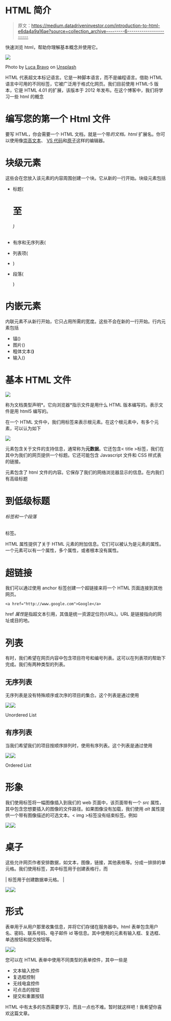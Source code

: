 # HTML 简介

> 原文：<https://medium.datadriveninvestor.com/introduction-to-html-e6da4a9a16ae?source=collection_archive---------6----------------------->

快速浏览 html，帮助你理解基本概念并使用它。

![](img/886f5636d64089d00d630bf11a94b05d.png)

Photo by [Luca Bravo](https://unsplash.com/@lucabravo?utm_source=unsplash&utm_medium=referral&utm_content=creditCopyText) on [Unsplash](https://unsplash.com/s/photos/landscape?utm_source=unsplash&utm_medium=referral&utm_content=creditCopyText)

HTML 代表超文本标记语言。它是一种脚本语言，而不是编程语言。借助 HTML 语言中可用的不同标签，它被广泛用于格式化网页。我们目前使用 HTML-5 版本，它是 HTML 4.01 的扩展，该版本于 2012 年发布。在这个博客中，我们将学习一些 html 的概念

# 编写您的第一个 Html 文件

要写 HTML，你会需要一个 HTML 文档，就是一个带*的文档。html* 扩展名。你可以使用像[崇高文本](https://www.sublimetext.com/3)、 [VS 代码](https://code.visualstudio.com/download)和[原子](https://atom.io/)这样的编辑器。

# 块级元素

这些会在您放入该元素的内容周围创建一个块。它从新的一行开始。块级元素包括

*   标题(

    # 至

    ###### )

*   有序和无序列表(

*   列表项(
*   )
*   段落(

    )

# 内嵌元素

内联元素不从新行开始，它只占用所需的宽度。这些不会在新的一行开始。行内元素包括

*   锚()
*   图片()
*   粗体文本(**)**
*   输入()

# 基本 HTML 文件

![](img/a37eba12b4a97fa2b78df7a20983e6e4.png)

<doctype html="">称为文档类型声明*。它向浏览器*指示文件是用什么 HTML 版本编写的。表示文件是用 html5 编写的。</doctype>

在一个 HTML 文件中，我们用标签来表示根元素。在这个根元素中，有多个元素，可以认为如下

![](img/63ed08b025dd9295cfab0ab15dc6a066.png)

元素包含关于文件的支持信息，通常称为**元数据**。它还包含< title >标签，我们在其中为我们的网页提供一个标题。它还可能包含 Javascript 文件和 CSS 样式表的链接。

元素包含了 html 文件的内容。它保存了我们的网络浏览器显示的信息。在内我们有高级标题

# 到低级标题

###### 标签和一个段落

标签。

HTML 属性提供了关于 HTML 元素的附加信息。它们可以被认为是元素的属性。一个元素可以有一个属性，多个属性，或者根本没有属性。

# 超链接

我们可以通过使用 anchor 标签创建一个超链接来将一个 HTML 页面连接到其他网页。

```
<a href="http://www.google.com">Google</a>
```

href *属性*是指超文本引用，其值是统一资源定位符(URL)。URL 是链接指向的网址或目的地。

# 列表

有时，我们希望在网页内容中包含项目符号和编号列表。这可以在列表项的帮助下完成。我们有两种类型的列表。

## 无序列表

无序列表是没有特殊顺序或次序的项目的集合。这个列表是通过使用

![](img/f3d3e8dcd1659ce1737df85dc48360d1.png)![](img/c4d9e7c4e9ec7d14a9b311f2bdda5326.png)

Unordered List

## 有序列表

当我们希望我们的项目按顺序排列时，使用有序列表。这个列表是通过使用

![](img/76a22d1fba39cd91dc8c51855c155293.png)![](img/0f460bb983170cd5e5a5444fe122f4ff.png)

Ordered List

# 形象

我们使用标签将一幅图像插入到我们的 web 页面中，该页面带有一个 *src* 属性，其中包含您想要插入的图像的文件路径。如果图像没有加载，我们使用 *alt* 属性提供一个带有图像描述的可选文本。< img >标签没有结束标签。例如

![](img/54ce5d3ee7e2eb8e6ee4b2cae771aa2e.png)![](img/4c1c02764284c172d24c891f8888d7f9.png)

# 桌子

这些允许网页作者安排数据，如文本，图像，链接，其他表格等。分成一排排的单元格。我们使用标签，其中标签用于创建表格行，而

| 标签用于创建数据单元格。 |

![](img/d7276beaa75f29b382c54fc9d03bcc06.png)![](img/d8f1bc58befcd65ae35f90ad282ac7df.png)

# 形式

表单用于从用户那里收集信息，并将它们存储在服务器中。html 表单包含用户名、密码、联系号码、电子邮件 id 等信息。其中使用的元素有输入框、复选框、单选按钮和提交按钮等。

![](img/6ae732cffa3272e084a99bab7f5024dd.png)![](img/dc108af430fc85e558b19703e17da42f.png)

您可以在 HTML 表单中使用不同类型的表单控件，其中一些是

*   文本输入控件
*   复选框控制
*   无线电盒控件
*   可点击的按钮
*   提交和重置按钮

HTML 中有太多的东西需要学习，而且一点也不难。暂时就这样吧！我希望你喜欢这篇文章。